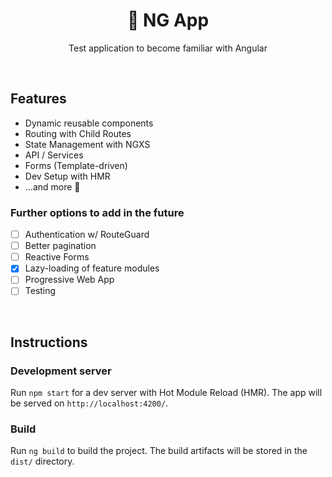 <h1 align=center>🧪 NG App</h1>
<p align=center>Test application to become familiar with Angular</p>
&nbsp;
&nbsp;

## Features

- Dynamic reusable components
- Routing with Child Routes
- State Management with NGXS
- API / Services
- Forms (Template-driven)
- Dev Setup with HMR
- ...and more 👀

### Further options to add in the future

- [ ] Authentication w/ RouteGuard
- [ ] Better pagination
- [ ] Reactive Forms
- [x] Lazy-loading of feature modules
- [ ] Progressive Web App
- [ ] Testing

&nbsp;
&nbsp;
&nbsp;
&nbsp;

## Instructions

### Development server

Run `npm start` for a dev server with Hot Module Reload (HMR). The app will be served on `http://localhost:4200/`.

### Build

Run `ng build` to build the project. The build artifacts will be stored in the `dist/` directory.
